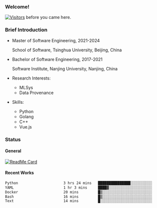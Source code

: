 ### Welcome!

[![Visitors](https://visitor-badge.laobi.icu/badge?page_id=HermitSun.HermitSun)]() before you came here.

### Brief Introduction

- Master of Software Engineering, 2021-2024
  
  School of Software, Tsinghua University, Beijing, China

- Bachelor of Software Engineering, 2017-2021
  
  Software Institute, Nanjing University, Nanjing, China

- Research Interests:
  - MLSys
  - Data Provenance

- Skills:
  - Python
  - Golang
  - C++
  - Vue.js

### Status

#### General

[![ReadMe Card](https://github-readme-stats.hermitsun.vercel.app/api?username=HermitSun&count_private=true&show_icons=true)]()

#### Recent Works

<!--START_SECTION:waka-->

```txt
Python                     3 hrs 24 mins   ███████████████░░░░░░░░░░   59.35 %
YAML                       1 hr 3 mins     ████▓░░░░░░░░░░░░░░░░░░░░   18.35 %
Docker                     20 mins         █▒░░░░░░░░░░░░░░░░░░░░░░░   05.93 %
Bash                       16 mins         █▒░░░░░░░░░░░░░░░░░░░░░░░   04.89 %
Text                       14 mins         █░░░░░░░░░░░░░░░░░░░░░░░░   04.26 %
```

<!--END_SECTION:waka-->
